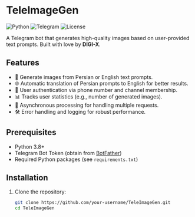 # TeleImageGen
![Python](https://img.shields.io/badge/Python-3.8+-blue.svg)
![Telegram](https://img.shields.io/badge/Telegram-Bot-green.svg)
![License](https://img.shields.io/badge/License-MIT-yellow.svg)

A Telegram bot that generates high-quality images based on user-provided text prompts. Built with love by **DIGI-X**.

## Features
- 📸 Generate images from Persian or English text prompts.
- 🌐 Automatic translation of Persian prompts to English for better results.
- 🔐 User authentication via phone number and channel membership.
- 📊 Tracks user statistics (e.g., number of generated images).
- 🚀 Asynchronous processing for handling multiple requests.
- 🛠 Error handling and logging for robust performance.

## Prerequisites
- Python 3.8+
- Telegram Bot Token (obtain from [BotFather](https://t.me/BotFather))
- Required Python packages (see `requirements.txt`)

## Installation
1. Clone the repository:
   ```bash
   git clone https://github.com/your-username/TeleImageGen.git
   cd TeleImageGen
